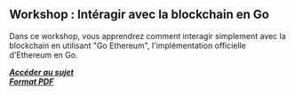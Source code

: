 ## Workshop : Intéragir avec la blockchain en Go
Dans ce workshop, vous apprendrez comment interagir simplement avec la blockchain en utilisant "Go Ethereum", l'implémentation officielle d'Ethereum en Go.  
  
___[Accéder au sujet](https://github.com/Mogza/ws_Go_Subject)___   
___[Format PDF](https://github.com/Mogza/ws-Go-Template/files/14669343/Workshop.Interagir.avec.la.blockchain.en.Go.pdf)___
